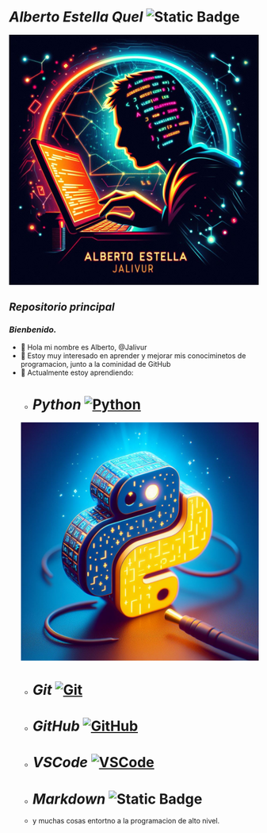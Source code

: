 # ***Alberto Estella Quel***  ![Static Badge](https://img.shields.io/badge/Alberto_Estella-%40Jalivur-red)

![@Jalivur](Images/Logoderecha2.jpg)
## *Repositorio principal*
### *Bienbenido.*
- 👋 Hola mi nombre es Alberto, @Jalivur
- 👀 Estoy muy interesado en aprender y mejorar mis conociminetos de programacion, junto a la cominidad de GitHub
- 🌱 Actualmente estoy aprendiendo:
    - # ***Python*** [![Python](https://img.shields.io/badge/Python-blue?style=flat&logo=python&logoColor=yellow&labelColor=101010)]()
  ![logo python|5](Images/LogoPython.jpg)
    - # ***Git*** [![Git](https://img.shields.io/badge/Git.-red?style=flat&logo=git&logoColor=red&labelColor=white)]()
  <!--  ![logo Git|5](Images/LogoGit.jpg) -->
    - # ***GitHub*** [![GitHub](https://img.shields.io/badge/GitHub-black?style=flat&logo=github&logoColor=black&labelColor=white)]() 
    <!--  ![logo GitHub|5](Images/LogoGithub.jpg) -->
    - # ***VSCode*** [![VSCode](https://img.shields.io/badge/Visual%20Studio%20Code-blue?style=flat&logo=Visual%20Studio%20Code&logoColor=blue&labelColor=white)]()
    - # ***Markdown*** ![Static Badge](https://img.shields.io/badge/Markdown-white?style=flat%20&logo=Markdown&logoColor=white%20&labelColor=black)

    - y muchas cosas entortno a la programacion de alto nivel.

<!--- ![@Jalivur](Images/Logofrente2.jpg)
--->
<!---
Jalivur/Jalivur is a ✨ special ✨ repository because its `README.md` (this file) appears on your GitHub profile.
You can click the Preview link to take a look at your changes.
--->
